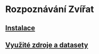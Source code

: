 # Rozpoznávání Zvířat

## [Instalace](https://sites.google.com/view/sui-ai/instalace)

## [Využité zdroje a datasety](https://sites.google.com/view/sui-ai/dependencies)
